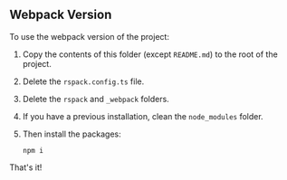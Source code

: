 ## Webpack Version

To use the webpack version of the project:

1. Copy the contents of this folder (except `README.md`) to the root of the project.

2. Delete the `rspack.config.ts` file.

3. Delete the `rspack` and `_webpack` folders.

4. If you have a previous installation, clean the `node_modules` folder.

5. Then install the packages:

   `npm i`

That's it!
